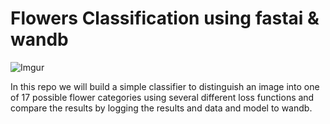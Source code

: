 # Flowers Classification using fastai & wandb

![Imgur](https://i.imgur.com/q7dwrcV.png)

In this repo we will build a simple classifier to distinguish an image into one of 17 possible flower categories using several different loss functions and compare the results by logging the results and data and model to wandb. 
